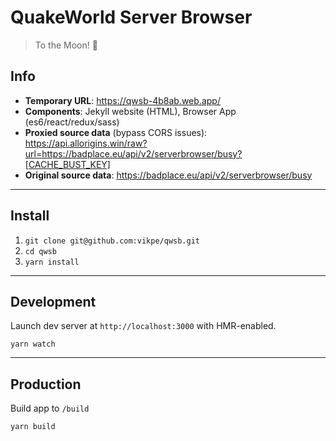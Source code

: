 # QuakeWorld Server Browser
> To the Moon! 🚀

## Info
* **Temporary URL**: https://qwsb-4b8ab.web.app/
* **Components**: Jekyll website (HTML), Browser App (es6/react/redux/sass)
* **Proxied source data** (bypass CORS issues): https://api.allorigins.win/raw?url=https://badplace.eu/api/v2/serverbrowser/busy?[CACHE_BUST_KEY]
* **Original source data**: https://badplace.eu/api/v2/serverbrowser/busy

---

## Install
1. `git clone git@github.com:vikpe/qwsb.git`
1. `cd qwsb`   
1. `yarn install`

---

## Development
Launch dev server at `http://localhost:3000` with HMR-enabled.
```
yarn watch
```

---

## Production
Build app to `/build`
```
yarn build
```
